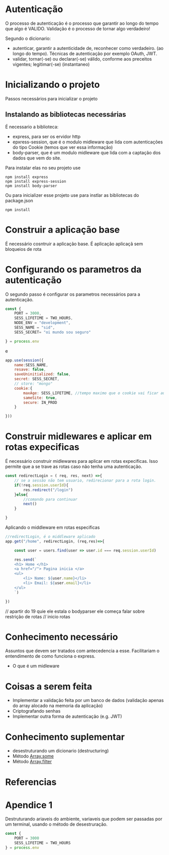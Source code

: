 
# Autenticação

O processo de autenticação é o processo que garantir ao longo do tempo que algo é VALIDO. Validação é o processo de tornar algo verdadeiro!



Segundo o dicionario:
- autenticar, garantir a autenticidade de, reconhecer como verdadeiro. (ao longo do tempo). Técnicas de autenticação por exemplo OAuth, JWT.
- validar, tornar(-se) ou declarar(-se) válido, conforme aos preceitos vigentes; legitimar(-se) (instantaneo)



# Inicializando o projeto
Passos necessários para inicializar o projeto

## Instalando as bibliotecas necessárias
É necessario a biblioteca:
- express, para ser os ervidor http
- epxress-session, que é o modulo midleware que lida com autenticações do tipo Cookie (temos que ver essa informação)
- body-parser, que é um modulo midleware que lida com a captação dos dados que vem do site.

Para  instalar elas no seu projeto use
```
npm install express
npm install express-session
npm install body-parser
```


Ou para inicializer esse projeto use para instlar as bibliotecas do package.json
```
npm install
```

# Construir a aplicação base

É necessário cosntruir a aplicação base. É aplicação aplicaçã sem bloqueios de rota


# Configurando os parametros da autenticação

O segundo passo é configurar os parametros necessários para a autenticação. 
```js
const {
    PORT = 3000,
    SESS_LIFETIME = TWO_HOURS,
    NODE_ENV = "development",
    SESS_NAME = "sid",
    SESS_SECRET= "oi mundo sou seguro"

} = process.env
```
e
```js
app.use(session({
    name:SESS_NAME,
    resave: false,
    saveUninitialized: false,
    secret: SESS_SECRET,
    // store: "mongo"
    cookie:{
        maxAge: SESS_LIFETIME, //tempo maximo que o cookie vai ficar autenticado milesegundos
        sameSite: true,
        secure: IN_PROD
    }

}))
```

# Construir midlewares e aplicar em rotas expecificas

É necessário construir midlewares para aplicar em rotas expecificas. Isso permite que a se trave as rotas caso não tenha uma autenticação.
```js
const redirectLogin = ( req, res, next) =>{
    // se a sessão não tem usuario, redirecionar para a rota login.
    if(!req.session.userId){
        res.redirect("/login")
    }else{
        //comando para continuar
        next()
    }

}

```
Aplicando o middleware em rotas especificas
```js
//redirectLogin, é o middleware aplicado
app.get("/home", redirectLogin, (req,res)=>{

    const user = users.find(user => user.id === req.session.userId)

    res.send(`
    <h1> Home </h1>
    <a href="/"> Pagina inicia </a>
    <ul>
        <li> Name: ${user.name}</li>
        <li> Email: ${user.email}</li>
    </ul>
    `)

})

```








// apartir do 19 quie ele estala o bodyparser ele começa falar sobre restrição de rotas
// inicio rotas 






# Conhecimento necessário
Assuntos que devem ser tratados com antecedencia a esse. Facilitariam o entendimento de como funciona o express.

- O que é um midleware


# Coisas a serem feita
- Implementar a validação feita por um banco de dados (validação apenas do array alocado na memoria da aplicação)
- Criptografando senhas
- Implementar outra forma de autenticação (e.g. JWT)

#  Conhecimento suplementar

- desestruturando um dicionario (destructuring)
- Método [Array.some](https://developer.mozilla.org/pt-BR/docs/Web/JavaScript/Reference/Global_Objects/Array/some)
- Método [Array.filter](https://developer.mozilla.org/pt-BR/docs/Web/JavaScript/Reference/Global_Objects/Array/filtro)





# Referencias



# Apendice 1
Destruturando ariaveis do ambiente, variaveis que podem ser passadas por um terminal, usando o método de desestruração.

```js
const {
    PORT = 3000
    SESS_LIFETIME = TWO_HOURS
} = process.env

```
